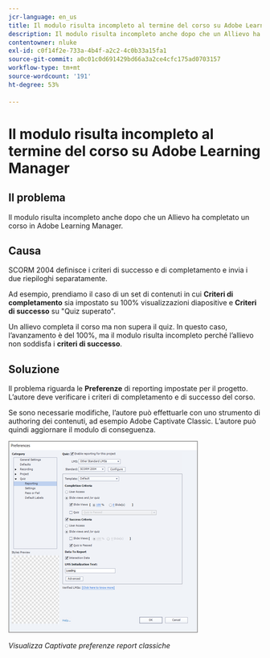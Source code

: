 ```yaml
---
jcr-language: en_us
title: Il modulo risulta incompleto al termine del corso su Adobe Learning Manager
description: Il modulo risulta incompleto anche dopo che un Allievo ha completato un corso in Adobe Learning Manager.
contentowner: nluke
exl-id: c0f14f2e-733a-4b4f-a2c2-4c0b33a15fa1
source-git-commit: a0c01c0d691429bd66a3a2ce4cfc175ad0703157
workflow-type: tm+mt
source-wordcount: '191'
ht-degree: 53%

---
```


# Il modulo risulta incompleto al termine del corso su Adobe Learning Manager

## Il problema

Il modulo risulta incompleto anche dopo che un Allievo ha completato un corso in Adobe Learning Manager.

## Causa

SCORM 2004 definisce i criteri di successo e di completamento e invia i due riepiloghi separatamente.

Ad esempio, prendiamo il caso di un set di contenuti in cui **Criteri di completamento** sia impostato su 100% visualizzazioni diapositive e **Criteri di successo** su &quot;Quiz superato&quot;.

Un allievo completa il corso ma non supera il quiz. In questo caso, l’avanzamento è del 100%, ma il modulo risulta incompleto perché l’allievo non soddisfa i **criteri di successo**.

## Soluzione

Il problema riguarda le **Preferenze** di reporting impostate per il progetto. L’autore deve verificare i criteri di completamento e di successo del corso.

Se sono necessarie modifiche, l’autore può effettuarle con uno strumento di authoring dei contenuti, ad esempio Adobe Captivate Classic. L’autore può quindi aggiornare il modulo di conseguenza.

![](assets/scorm.png)

*Visualizza Captivate preferenze report classiche*
